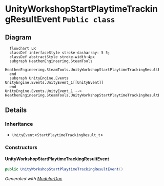 # UnityWorkshopStartPlaytimeTrackingResultEvent `Public class`

## Diagram
```mermaid
  flowchart LR
  classDef interfaceStyle stroke-dasharray: 5 5;
  classDef abstractStyle stroke-width:4px
  subgraph HeathenEngineering.SteamTools
  HeathenEngineering.SteamTools.UnityWorkshopStartPlaytimeTrackingResultEvent[[UnityWorkshopStartPlaytimeTrackingResultEvent]]
  end
  subgraph UnityEngine.Events
UnityEngine.Events.UnityEvent_1[[UnityEvent]]
  end
UnityEngine.Events.UnityEvent_1 --> HeathenEngineering.SteamTools.UnityWorkshopStartPlaytimeTrackingResultEvent
```

## Details
### Inheritance
 - `UnityEvent`&lt;`StartPlaytimeTrackingResult_t`&gt;

### Constructors
#### UnityWorkshopStartPlaytimeTrackingResultEvent
```csharp
public UnityWorkshopStartPlaytimeTrackingResultEvent()
```

*Generated with* [*ModularDoc*](https://github.com/hailstorm75/ModularDoc)
